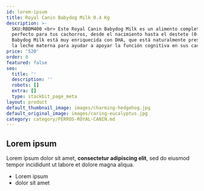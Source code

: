 ```yaml
---
id: lorem-ipsum
title: Royal Canin Babydog Milk 0.4 Kg
description: >-
  SKU:RBDM400 <br> Este Royal Canin Babydog Milk es un alimento completo
  perfecto para tus cachorros, desde el nacimiento hasta el destete (0-2 meses).
  Babydog Milk está muy enriquecida con DHA, que está naturalmente presente en
  la leche materna para ayudar a apoyar la función cognitiva en sus cachorros.
price: '520'
order: 0
featured: false
seo:
  title: ''
  description: ''
  robots: []
  extra: []
  type: stackbit_page_meta
layout: product
default_thumbnail_image: images/charming-hedgehog.jpg
default_original_image: images/caring-eucalyptus.jpg
category: category/PERROS-ROYAL-CANIN.md
---
```

## Lorem ipsum

Lorem ipsum dolor sit amet, **consectetur adipiscing elit**, sed do eiusmod tempor incididunt ut labore et dolore magna aliqua.

- Lorem ipsum
- dolor sit amet